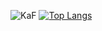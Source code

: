 ![KaF](https://kamitsubaki.jp/wp-content/uploads/2020/09/c36a4eaae44eb84c4a9095aa065aaa36.png "KaF")
[![Top Langs](https://github-readme-stats.vercel.app/api/top-langs/?username=FlandreScarlet36&layout=compact)](https://github.com/anuraghazra/github-readme-stats)
